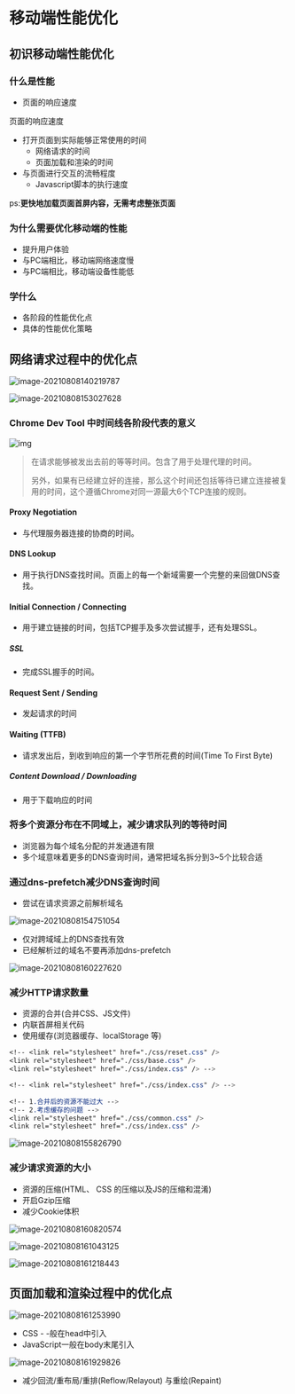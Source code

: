 # 移动端性能优化

 

## 初识移动端性能优化



### 什么是性能

- 页面的响应速度



页面的响应速度

- 打开页面到实际能够正常使用的时间
  - 网络请求的时间
  - 页面加载和渲染的时间
- 与页面进行交互的流畅程度
  - Javascript脚本的执行速度

ps:**更快地加载页面首屏内容，无需考虑整张页面**





### 为什么需要优化移动端的性能

- 提升用户体验
- 与PC端相比，移动端网络速度慢
- 与PC端相比，移动端设备性能低





### 学什么

- 各阶段的性能优化点
- 具体的性能优化策略



## 网络请求过程中的优化点

![image-20210808140219787](https://raw.githubusercontent.com/xixixiaoyu/cloundImg/main/img/20210808140224.png)





![image-20210808153027628](https://raw.githubusercontent.com/xixixiaoyu/cloundImg/main/img/20210808153058.png)



### Chrome Dev Tool 中时间线各阶段代表的意义

![img](https://raw.githubusercontent.com/xixixiaoyu/cloundImg/main/img/20210808153553.png)



> 在请求能够被发出去前的等等时间。包含了用于处理代理的时间。
>
> 另外，如果有已经建立好的连接，那么这个时间还包括等待已建立连接被复用的时间，这个遵循Chrome对同一源最大6个TCP连接的规则。

#### Proxy Negotiation

- 与代理服务器连接的协商的时间。



#### DNS Lookup

- 用于执行DNS查找时间。页面上的每一个新域需要一个完整的来回做DNS查找。



#### Initial Connection / Connecting

- 用于建立链接的时间，包括TCP握手及多次尝试握手，还有处理SSL。



##### SSL

- 完成SSL握手的时间。



#### Request Sent / Sending

- 发起请求的时间



#### Waiting (TTFB)

- 请求发出后，到收到响应的第一个字节所花费的时间(Time To First Byte)



##### Content Download / Downloading

- 用于下载响应的时间





### 将多个资源分布在不同域上，减少请求队列的等待时间

- 浏览器为每个域名分配的并发通道有限
- 多个域意味着更多的DNS查询时间，通常把域名拆分到3~5个比较合适



### 通过dns-prefetch减少DNS查询时间

- 尝试在请求资源之前解析域名

![image-20210808154751054](C:\Users\云牧丫\AppData\Roaming\Typora\typora-user-images\image-20210808154751054.png)

- 仅对跨域域上的DNS查找有效
- 已经解析过的域名不要再添加dns-prefetch

![image-20210808160227620](https://raw.githubusercontent.com/xixixiaoyu/cloundImg/main/img/20210808160230.png)



### 减少HTTP请求数量

- 资源的合并(合并CSS、JS文件)
- 内联首屏相关代码
- 使用缓存(浏览器缓存、localStorage 等)



```css
<!-- <link rel="stylesheet" href="./css/reset.css" />
<link rel="stylesheet" href="./css/base.css" />
<link rel="stylesheet" href="./css/index.css" /> -->

<!-- <link rel="stylesheet" href="./css/index.css" /> -->
	
<!-- 1.合并后的资源不能过大 -->
<!-- 2.考虑缓存的问题 -->
<link rel="stylesheet" href="./css/common.css" />
<link rel="stylesheet" href="./css/index.css" />
```





![image-20210808155826790](https://raw.githubusercontent.com/xixixiaoyu/cloundImg/main/img/20210808155829.png)





### 减少请求资源的大小

- 资源的压缩(HTML、 CSS 的压缩以及JS的压缩和混淆)
- 开启Gzip压缩
- 减少Cookie体积

![image-20210808160820574](https://raw.githubusercontent.com/xixixiaoyu/cloundImg/main/img/20210808160822.png)



![image-20210808161043125](https://raw.githubusercontent.com/xixixiaoyu/cloundImg/main/img/20210808161044.png)



![image-20210808161218443](https://raw.githubusercontent.com/xixixiaoyu/cloundImg/main/img/20210808161220.png)







## 页面加载和渲染过程中的优化点

![image-20210808161253990](C:\Users\云牧丫\AppData\Roaming\Typora\typora-user-images\image-20210808161253990.png)



- CSS - -般在head中引入
- JavaScript一般在body末尾引入



![image-20210808161929826](https://raw.githubusercontent.com/xixixiaoyu/cloundImg/main/img/20210808161956.png)

- 减少回流/重布局/重排(Reflow/Relayout) 与重绘(Repaint)

